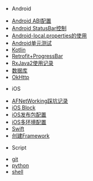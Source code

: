 * Android

- [Android ABI配置](Android/Android%20ABI配置.md)
- [Android StatusBar控制](Android/Android%20StatusBar控制.md)
- [Android-local.properties的使用](Android/Android-local.properties的使用.md)
- [Android单元测试](Android/Android单元测试.md)
- [Kotlin](Android/Kotlin.md)
- [Retrofit+ProgressBar](Android/Retrofit+ProgressBar.md)
- [RxJava2使用记录](Android/RxJava2使用记录.md)
- [数据库](Android/数据库.md)
- [OkHttp](Android/OkHttp.md)

* iOS

- [AFNetWorking踩坑记录](iOS/AFNetWorking踩坑记录.md)
- [iOS Block](iOS/iOS%20Block.md)
- [iOS发布包配置](iOS/iOS发布包配置.md)
- [iOS多环境配置](iOS/iOS多环境配置.md)
- [Swift](iOS/Swift.md)
- [创建Framework](iOS/创建Framework.md)

* Script

- [git](script/git.md)
- [python](script/python.md)
- [shell](script/shell.md)